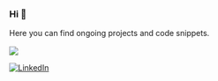 ### Hi 👋
Here you can find ongoing projects and code snippets.

<img align="center" src="https://github-readme-stats.vercel.app/api/top-langs/?username=safkmoem3f&theme=vue>" />

<!-- Links -->
[![LinkedIn][1]][2]

[1]: <img src="linkedin_logo.png" />

[2]: https://www.linkedin.com/in/melinda-backstrom/
